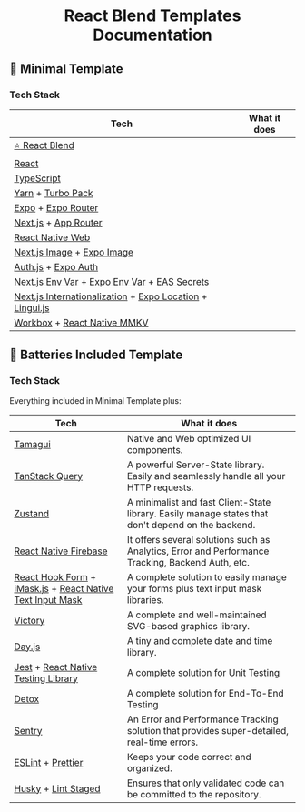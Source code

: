 <p align='center'>
    <h1 align='center'>React Blend Templates Documentation</h1>
</p>

## :beginner: Minimal Template

### Tech Stack

| Tech | What it does |
| --- | --- |
| [:star: React Blend](/) |  |
| [React](https://react.dev/) |  |
| [TypeScript](https://www.typescriptlang.org/) |  |
| [Yarn](https://yarnpkg.com/) + [Turbo Pack](https://turbo.build/pack) |  |
| [Expo](https://expo.dev/home) + [Expo Router](https://docs.expo.dev/routing/introduction/) |  |
| [Next.js](https://nextjs.org/) + [App Router](https://nextjs.org/docs/app) |  |
| [React Native Web](https://necolas.github.io/react-native-web/) |  |
| [Next.js Image](https://nextjs.org/docs/app/api-reference/components/image) + [Expo Image](https://docs.expo.dev/versions/latest/sdk/image/) |  |
| [Auth.js](https://authjs.dev/) + [Expo Auth](https://docs.expo.dev/guides/authentication/) |  |
| [Next.js Env Var](https://nextjs.org/docs/app/building-your-application/configuring/environment-variables) + [Expo Env Var](https://docs.expo.dev/guides/environment-variables/) + [EAS Secrets](https://docs.expo.dev/build-reference/variables/) |  |
| [Next.js Internationalization](https://nextjs.org/docs/app/building-your-application/routing/internationalization) + [Expo Location](https://docs.expo.dev/versions/latest/sdk/location/) + [Lingui.js](https://lingui.dev/) |  |
| [Workbox](https://developer.chrome.com/docs/workbox/) + [React Native MMKV](https://github.com/mrousavy/react-native-mmkv) |  |

## :battery: Batteries Included Template

### Tech Stack

Everything included in Minimal Template plus:

| Tech | What it does |
| --- | --- |
| [Tamagui](https://tamagui.dev/) | Native and Web optimized UI components. |
| [TanStack Query](https://tanstack.com/query/latest) | A powerful Server-State library. Easily and seamlessly handle all your HTTP requests. |
| [Zustand](https://zustand-demo.pmnd.rs/) | A minimalist and fast Client-State library. Easily manage states that don't depend on the backend. |
| [React Native Firebase](https://rnfirebase.io/) | It offers several solutions such as Analytics, Error and Performance Tracking, Backend Auth, etc. |
| [React Hook Form](https://react-hook-form.com/) + [iMask.js](https://github.com/uNmAnNeR/imaskjs) + [React Native Text Input Mask](https://github.com/react-native-text-input-mask/react-native-text-input-mask) | A complete solution to easily manage your forms plus text input mask libraries. |
| [Victory](https://formidable.com/open-source/victory/) | A complete and well-maintained SVG-based graphics library. |
| [Day.js](https://day.js.org/) | A tiny and complete date and time library. |
| [Jest](https://jestjs.io/pt-BR/) + [React Native Testing Library](https://github.com/callstack/react-native-testing-library) | A complete solution for Unit Testing |
| [Detox](https://wix.github.io/Detox/) | A complete solution for End-To-End Testing |
| [Sentry](https://docs.sentry.io/platforms/react-native/) | An Error and Performance Tracking solution that provides super-detailed, real-time errors. |
| [ESLint](https://eslint.org/) + [Prettier](https://prettier.io/) | Keeps your code correct and organized. |
| [Husky](https://typicode.github.io/husky/) + [Lint Staged](https://github.com/okonet/lint-staged) | Ensures that only validated code can be committed to the repository. |
